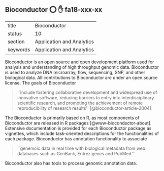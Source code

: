 ## Bioconductor :o: :hand: fa18-xxx-xx


|          |                           |
| -------- | ------------------------- |
| title    | Bioconductor              | 
| status   | 10                        |
| section  | Application and Analytics |
| keywords | Application and Analytics |



Bioconductor is an open source and open development platform used for
analysis and understanding of high throughput genomic
data. Bioconductor is used to analyze DNA microarray, flow,
sequencing, SNP, and other biological data. All contributions to
Bioconductor are under an open source license. The goals of
Bioconductor

> ``include fostering collaborative development and widespread use of
> innovative software, reducing barriers to entry into
> interdisciplinary scientific research, and promoting the achievement
> of remote reproducibility of research results'' [@bioconductor-article-2004].

The Bioconductor is
primarily based on R, as most components of Bioconductor are released
in R packages [@www-bioconductor-about].  Extensive documentation
is provided for each Bioconductor package as vignettes, which include
task-oriented descriptions for the functionalities of each
package. Bioconductor has annotation functionality to associate


> ``genemoic data in real time with biological metadata from web
> databases such as GenBank, Entrez genes and PubMed.''

Bioconductor also has tools to process genomic annotation data.



